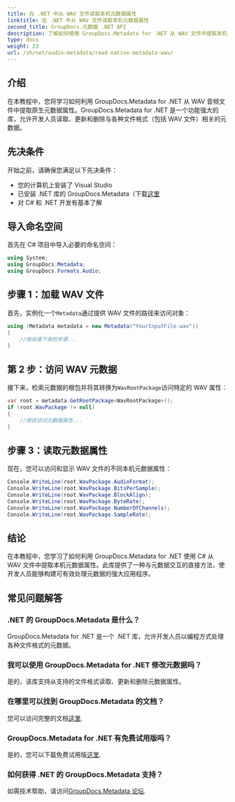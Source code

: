 ```yaml
---
title: 在 .NET 中从 WAV 文件读取本机元数据属性
linktitle: 在 .NET 中从 WAV 文件读取本机元数据属性
second_title: GroupDocs.元数据 .NET API
description: 了解如何使用 GroupDocs.Metadata for .NET 从 WAV 文件中提取本机元数据。用于读取 WAV 文件属性的简单 C# 教程。
type: docs
weight: 23
url: /zh/net/audio-metadata/read-native-metadata-wav/
---
```

## 介绍
在本教程中，您将学习如何利用 GroupDocs.Metadata for .NET 从 WAV 音频文件中提取原生元数据属性。GroupDocs.Metadata for .NET 是一个功能强大的库，允许开发人员读取、更新和删除与各种文件格式（包括 WAV 文件）相关的元数据。
## 先决条件
开始之前，请确保您满足以下先决条件：
- 您的计算机上安装了 Visual Studio
- 已安装 .NET 库的 GroupDocs.Metadata（下载[这里](https://releases.groupdocs.com/metadata/net/）)
- 对 C# 和 .NET 开发有基本了解

## 导入命名空间
首先在 C# 项目中导入必要的命名空间：
```csharp
using System;
using GroupDocs.Metadata;
using GroupDocs.Formats.Audio;
```
## 步骤 1：加载 WAV 文件
首先，实例化一个`Metadata`通过提供 WAV 文件的路径来访问对象：
```csharp
using (Metadata metadata = new Metadata("YourInputFile.wav"))
{
    //继续接下来的步骤...
}
```
## 第 2 步：访问 WAV 元数据
接下来，检索元数据的根包并将其转换为`WavRootPackage`访问特定的 WAV 属性：
```csharp
var root = metadata.GetRootPackage<WavRootPackage>();
if (root.WavPackage != null)
{
    //继续访问元数据属性...
}
```
## 步骤 3：读取元数据属性
现在，您可以访问和显示 WAV 文件的不同本机元数据属性：
```csharp
Console.WriteLine(root.WavPackage.AudioFormat);
Console.WriteLine(root.WavPackage.BitsPerSample);
Console.WriteLine(root.WavPackage.BlockAlign);
Console.WriteLine(root.WavPackage.ByteRate);
Console.WriteLine(root.WavPackage.NumberOfChannels);
Console.WriteLine(root.WavPackage.SampleRate);
```

## 结论
在本教程中，您学习了如何利用 GroupDocs.Metadata for .NET 使用 C# 从 WAV 文件中提取本机元数据属性。此库提供了一种与元数据交互的直接方法，使开发人员能够构建可有效处理元数据的强大应用程序。

## 常见问题解答
### .NET 的 GroupDocs.Metadata 是什么？
GroupDocs.Metadata for .NET 是一个 .NET 库，允许开发人员以编程方式处理各种文件格式的元数据。
### 我可以使用 GroupDocs.Metadata for .NET 修改元数据吗？
是的，该库支持从支持的文件格式读取、更新和删除元数据属性。
### 在哪里可以找到 GroupDocs.Metadata 的文档？
您可以访问完整的文档[这里](https://reference.groupdocs.com/metadata/net/).
### GroupDocs.Metadata for .NET 有免费试用版吗？
是的，您可以下载免费试用版[这里](https://releases.groupdocs.com/).
### 如何获得 .NET 的 GroupDocs.Metadata 支持？
如需技术帮助，请访问[GroupDocs.Metadata 论坛](https://forum.groupdocs.com/c/metadata/14).